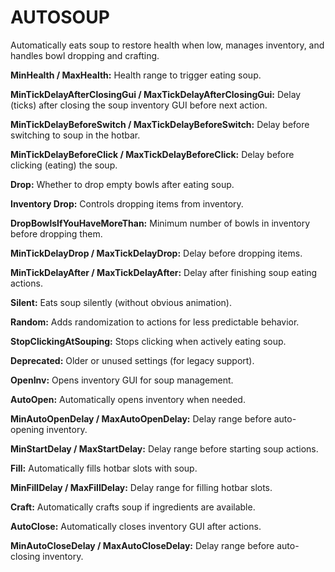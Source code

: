 # AUTOSOUP
Automatically eats soup to restore health when low, manages inventory, and handles bowl dropping and crafting.

**MinHealth / MaxHealth:**
Health range to trigger eating soup.

**MinTickDelayAfterClosingGui / MaxTickDelayAfterClosingGui:**
Delay (ticks) after closing the soup inventory GUI before next action.

**MinTickDelayBeforeSwitch / MaxTickDelayBeforeSwitch:**
Delay before switching to soup in the hotbar.

**MinTickDelayBeforeClick / MaxTickDelayBeforeClick:**
Delay before clicking (eating) the soup.

**Drop:**
Whether to drop empty bowls after eating soup.

**Inventory Drop:**
Controls dropping items from inventory.

**DropBowlsIfYouHaveMoreThan:**
Minimum number of bowls in inventory before dropping them.

**MinTickDelayDrop / MaxTickDelayDrop:**
Delay before dropping items.

**MinTickDelayAfter / MaxTickDelayAfter:**
Delay after finishing soup eating actions.

**Silent:**
Eats soup silently (without obvious animation).

**Random:**
Adds randomization to actions for less predictable behavior.

**StopClickingAtSouping:**
Stops clicking when actively eating soup.

**Deprecated:**
Older or unused settings (for legacy support).

**OpenInv:**
Opens inventory GUI for soup management.

**AutoOpen:**
Automatically opens inventory when needed.

**MinAutoOpenDelay / MaxAutoOpenDelay:**
Delay range before auto-opening inventory.

**MinStartDelay / MaxStartDelay:**
Delay range before starting soup actions.

**Fill:**
Automatically fills hotbar slots with soup.

**MinFillDelay / MaxFillDelay:**
Delay range for filling hotbar slots.

**Craft:**
Automatically crafts soup if ingredients are available.

**AutoClose:**
Automatically closes inventory GUI after actions.

**MinAutoCloseDelay / MaxAutoCloseDelay:**
Delay range before auto-closing inventory.